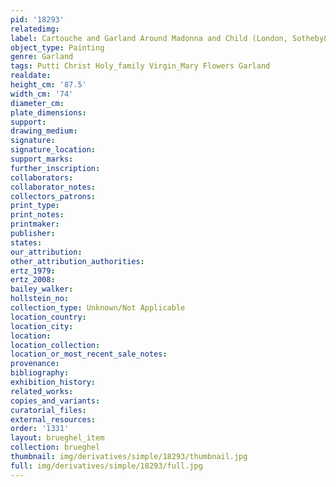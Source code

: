 ```yaml
---
pid: '18293'
relatedimg: 
label: Cartouche and Garland Around Madonna and Child (London, Sotheby&apos;s, 1983)
object_type: Painting
genre: Garland
tags: Putti Christ Holy_family Virgin_Mary Flowers Garland
realdate: 
height_cm: '87.5'
width_cm: '74'
diameter_cm: 
plate_dimensions: 
support: 
drawing_medium: 
signature: 
signature_location: 
support_marks: 
further_inscription: 
collaborators: 
collaborator_notes: 
collectors_patrons: 
print_type: 
print_notes: 
printmaker: 
publisher: 
states: 
our_attribution: 
other_attribution_authorities: 
ertz_1979: 
ertz_2008: 
bailey_walker: 
hollstein_no: 
collection_type: Unknown/Not Applicable
location_country: 
location_city: 
location: 
location_collection: 
location_or_most_recent_sale_notes: 
provenance: 
bibliography: 
exhibition_history: 
related_works: 
copies_and_variants: 
curatorial_files: 
external_resources: 
order: '1331'
layout: brueghel_item
collection: brueghel
thumbnail: img/derivatives/simple/18293/thumbnail.jpg
full: img/derivatives/simple/18293/full.jpg
---
```


